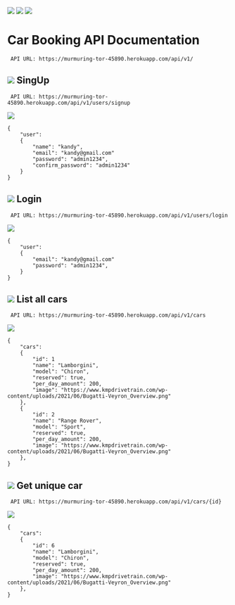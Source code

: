 ![](https://img.shields.io/badge/Microverse-blueviolet) ![](https://img.shields.io/badge/RoR-red) ![](https://img.shields.io/badge/React-yellow)

# Car Booking API Documentation

   ```
    API URL: https://murmuring-tor-45890.herokuapp.com/api/v1/
   ```
   
## ![](https://img.shields.io/badge/-POST-orange) SingUp

   ```
    API URL: https://murmuring-tor-45890.herokuapp.com/api/v1/users/signup
   ```
   
   
![](https://img.shields.io/badge/JSON-blue?style=for-the-badge)
  ```
  {
      "user":
      {
          "name": "kandy",
          "email": "kandy@gmail.com"
          "password": "admin1234",
          "confirm_password": "admin1234"
      }
  }
  ```
  
## ![](https://img.shields.io/badge/-POST-orange) Login

   ```
    API URL: https://murmuring-tor-45890.herokuapp.com/api/v1/users/login
   ```

![](https://img.shields.io/badge/JSON-blue?style=for-the-badge)
  ```
  {
      "user":
      {
          "email": "kandy@gmail.com"
          "password": "admin1234",
      }
  }
  ```

## ![](https://img.shields.io/badge/-GET-green) List all cars

   ```
    API URL: https://murmuring-tor-45890.herokuapp.com/api/v1/cars
   ```
   
![](https://img.shields.io/badge/JSON-blue?style=for-the-badge)
  ```
  {
      "cars":
      {
          "id": 1
          "name": "Lamborgini",
          "model": "Chiron",
          "reserved": true,
          "per_day_amount": 200,
          "image": "https://www.kmpdrivetrain.com/wp-content/uploads/2021/06/Bugatti-Veyron_Overview.png"
      },
      {
          "id": 2
          "name": "Range Rover",
          "model": "Sport",
          "reserved": true,
          "per_day_amount": 200,
          "image": "https://www.kmpdrivetrain.com/wp-content/uploads/2021/06/Bugatti-Veyron_Overview.png"
      },
  }
  ```
  
## ![](https://img.shields.io/badge/-GET-yellow) Get unique car

   ```
    API URL: https://murmuring-tor-45890.herokuapp.com/api/v1/cars/{id}
   ```
   
![](https://img.shields.io/badge/JSON-blue?style=for-the-badge)
  ```
  {
      "cars":
      {
          "id": 6
          "name": "Lamborgini",
          "model": "Chiron",
          "reserved": true,
          "per_day_amount": 200,
          "image": "https://www.kmpdrivetrain.com/wp-content/uploads/2021/06/Bugatti-Veyron_Overview.png"
      },
  }
  ```
